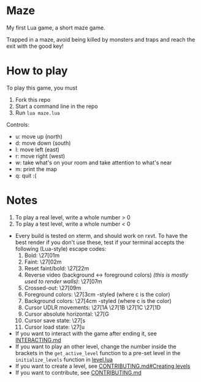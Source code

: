 # Maze
My first Lua game, a short maze game.

Trapped in a maze, avoid being killed by monsters and traps and reach the exit with the good key!

# How to play
To play this game, you must
1. Fork this repo
2. Start a command line in the repo
3. Run `lua maze.lua`

Controls:
- u: move up (north)
- d: move down (south)
- l: move left (east)
- r: move right (west)
- w: take what's on your room and take attention to what's near
- m: print the map
- q: quit :(

# Notes
1. To play a real level, write a whole number > 0
2. To play a test level, write a whole number < 0
- Every build is tested on xterm, and should work on rxvt. To have the best render if you don't use these, test if your terminal accepts the following (Lua-style) escape codes:
  1. Bold: \27[01m
  2. Faint: \27[02m
  3. Reset faint/bold: \27[22m
  4. Reverse video (background <-> foreground colors) *(this is mostly used to render walls)*: \27[07m
  5. Crossed-out: \27[09m
  6. Foreground colors: \27[3cm -styled (where c is the color)
  7. Background colors: \27[4cm -styled (where c is the color)
  8. Cursor UDLR movements: \27[1A \27[1B \27[1C \27[1D
  9. Cursor absolute horizontal: \27[G
  10. Cursor save state: \27[s
  11. Cursor load state: \27[u
- If you want to interact with the game after ending it, see [INTERACTING.md](INTERACTING.md)
- If you want to play an other level, change the number inside the brackets in the `get_active_level` function to a pre-set level in the `initialize_levels` function in [level.lua](level.lua)
- If you want to create a level, see [CONTRIBUTING.md#Creating levels](CONTRIBUTING.md#creating-levels)
- If you want to contribute, see [CONTRIBUTING.md](CONTRIBUTING.md)
